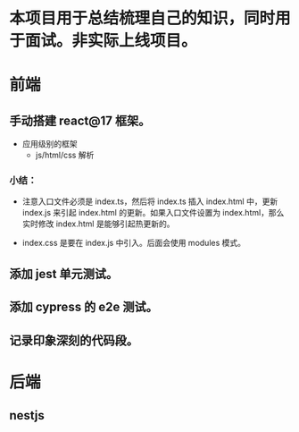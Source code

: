 # 本项目用于总结梳理自己的知识，同时用于面试。非实际上线项目。

# 前端

## 手动搭建 react@17 框架。

- 应用级别的框架
  - js/html/css 解析

### 小结：

- 注意入口文件必须是 index.ts，然后将 index.ts 插入 index.html 中，更新 index.js 来引起 index.html 的更新。如果入口文件设置为 index.html，那么实时修改 index.html 是能够引起热更新的。

- index.css 是要在 index.js 中引入。后面会使用 modules 模式。

## 添加 jest 单元测试。

## 添加 cypress 的 e2e 测试。

## 记录印象深刻的代码段。

# 后端

## nestjs
